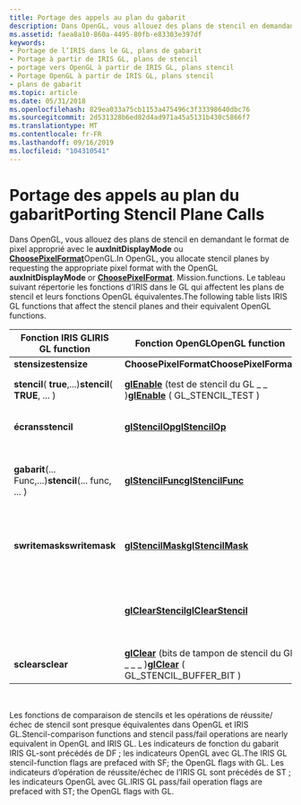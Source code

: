 ```yaml
---
title: Portage des appels au plan du gabarit
description: Dans OpenGL, vous allouez des plans de stencil en demandant le format de pixel approprié avec le auxInitDisplayMode ou ChoosePixelFormat OpenGL.
ms.assetid: faea8a10-860a-4495-80fb-e83303e397df
keywords:
- Portage de l’IRIS dans le GL, plans de gabarit
- Portage à partir de IRIS GL, plans de stencil
- portage vers OpenGL à partir de IRIS GL, plans stencil
- Portage OpenGL à partir de IRIS GL, plans stencil
- plans de gabarit
ms.topic: article
ms.date: 05/31/2018
ms.openlocfilehash: 829ea033a75cb1153a475496c3f33398640dbc76
ms.sourcegitcommit: 2d531328b6ed82d4ad971a45a5131b430c5866f7
ms.translationtype: MT
ms.contentlocale: fr-FR
ms.lasthandoff: 09/16/2019
ms.locfileid: "104310541"
---
```

# <a name="porting-stencil-plane-calls"></a><span data-ttu-id="09d6f-108">Portage des appels au plan du gabarit</span><span class="sxs-lookup"><span data-stu-id="09d6f-108">Porting Stencil Plane Calls</span></span>

<span data-ttu-id="09d6f-109">Dans OpenGL, vous allouez des plans de stencil en demandant le format de pixel approprié avec le **auxInitDisplayMode** ou [**ChoosePixelFormat**](/windows/desktop/api/wingdi/nf-wingdi-choosepixelformat)OpenGL.</span><span class="sxs-lookup"><span data-stu-id="09d6f-109">In OpenGL, you allocate stencil planes by requesting the appropriate pixel format with the OpenGL **auxInitDisplayMode** or [**ChoosePixelFormat**](/windows/desktop/api/wingdi/nf-wingdi-choosepixelformat).</span></span> <span data-ttu-id="09d6f-110">Mission.</span><span class="sxs-lookup"><span data-stu-id="09d6f-110">functions.</span></span> <span data-ttu-id="09d6f-111">Le tableau suivant répertorie les fonctions d’IRIS dans le GL qui affectent les plans de stencil et leurs fonctions OpenGL équivalentes.</span><span class="sxs-lookup"><span data-stu-id="09d6f-111">The following table lists IRIS GL functions that affect the stencil planes and their equivalent OpenGL functions.</span></span>



| <span data-ttu-id="09d6f-112">Fonction IRIS GL</span><span class="sxs-lookup"><span data-stu-id="09d6f-112">IRIS GL function</span></span>             | <span data-ttu-id="09d6f-113">Fonction OpenGL</span><span class="sxs-lookup"><span data-stu-id="09d6f-113">OpenGL function</span></span>                                         | <span data-ttu-id="09d6f-114">Signification</span><span class="sxs-lookup"><span data-stu-id="09d6f-114">Meaning</span></span>                                                |
|------------------------------|---------------------------------------------------------|--------------------------------------------------------|
| <span data-ttu-id="09d6f-115">**stensize**</span><span class="sxs-lookup"><span data-stu-id="09d6f-115">**stensize**</span></span>                 | <span data-ttu-id="09d6f-116">**ChoosePixelFormat**</span><span class="sxs-lookup"><span data-stu-id="09d6f-116">**ChoosePixelFormat**</span></span>                                   |                                                        |
| <span data-ttu-id="09d6f-117">**stencil**( **true**,...)</span><span class="sxs-lookup"><span data-stu-id="09d6f-117">**stencil**( **TRUE**, ... )</span></span> | <span data-ttu-id="09d6f-118">[**glEnable**](glenable.md) (test de stencil du GL \_ \_ )</span><span class="sxs-lookup"><span data-stu-id="09d6f-118">[**glEnable**](glenable.md) ( GL\_STENCIL\_TEST )</span></span>      | <span data-ttu-id="09d6f-119">Active les tests de stencil.</span><span class="sxs-lookup"><span data-stu-id="09d6f-119">Enables stencil tests.</span></span>                                 |
| <span data-ttu-id="09d6f-120">**écrans**</span><span class="sxs-lookup"><span data-stu-id="09d6f-120">**stencil**</span></span>                  | [<span data-ttu-id="09d6f-121">**glStencilOp**</span><span class="sxs-lookup"><span data-stu-id="09d6f-121">**glStencilOp**</span></span>](glstencilop.md)                      | <span data-ttu-id="09d6f-122">Définit des actions de test de stencil.</span><span class="sxs-lookup"><span data-stu-id="09d6f-122">Sets stencil test actions.</span></span>                             |
| <span data-ttu-id="09d6f-123">**gabarit**(... Func,...)</span><span class="sxs-lookup"><span data-stu-id="09d6f-123">**stencil**(... func, ... )</span></span>  | [<span data-ttu-id="09d6f-124">**glStencilFunc**</span><span class="sxs-lookup"><span data-stu-id="09d6f-124">**glStencilFunc**</span></span>](glstencilfunc.md)                  | <span data-ttu-id="09d6f-125">Définit la fonction et la valeur de référence pour le test des stencils.</span><span class="sxs-lookup"><span data-stu-id="09d6f-125">Sets function and reference value for stencil testing.</span></span> |
| <span data-ttu-id="09d6f-126">**swritemask**</span><span class="sxs-lookup"><span data-stu-id="09d6f-126">**swritemask**</span></span>               | [<span data-ttu-id="09d6f-127">**glStencilMask**</span><span class="sxs-lookup"><span data-stu-id="09d6f-127">**glStencilMask**</span></span>](glstencilmask.md)                  | <span data-ttu-id="09d6f-128">Spécifie les bits de stencil qui peuvent être écrits.</span><span class="sxs-lookup"><span data-stu-id="09d6f-128">Specifies which stencil bits can be written.</span></span>           |
|                              | [<span data-ttu-id="09d6f-129">**glClearStencil**</span><span class="sxs-lookup"><span data-stu-id="09d6f-129">**glClearStencil**</span></span>](glclearstencil.md)                | <span data-ttu-id="09d6f-130">Spécifie la valeur Clear pour la mémoire tampon du stencil.</span><span class="sxs-lookup"><span data-stu-id="09d6f-130">Specifies the clear value for the stencil buffer.</span></span>      |
| <span data-ttu-id="09d6f-131">**sclear**</span><span class="sxs-lookup"><span data-stu-id="09d6f-131">**sclear**</span></span>                   | <span data-ttu-id="09d6f-132">[**glClear**](glclear.md) (bits de tampon de stencil du GL \_ \_ \_ )</span><span class="sxs-lookup"><span data-stu-id="09d6f-132">[**glClear**](glclear.md) ( GL\_STENCIL\_BUFFER\_BIT )</span></span> |                                                        |



 

<span data-ttu-id="09d6f-133">Les fonctions de comparaison de stencils et les opérations de réussite/échec de stencil sont presque équivalentes dans OpenGL et IRIS GL.</span><span class="sxs-lookup"><span data-stu-id="09d6f-133">Stencil-comparison functions and stencil pass/fail operations are nearly equivalent in OpenGL and IRIS GL.</span></span> <span data-ttu-id="09d6f-134">Les indicateurs de fonction du gabarit IRIS GL-sont précédés de DF ; les indicateurs OpenGL avec GL.</span><span class="sxs-lookup"><span data-stu-id="09d6f-134">The IRIS GL stencil-function flags are prefaced with SF; the OpenGL flags with GL.</span></span> <span data-ttu-id="09d6f-135">Les indicateurs d’opération de réussite/échec de l’IRIS GL sont précédés de ST ; les indicateurs OpenGL avec GL.</span><span class="sxs-lookup"><span data-stu-id="09d6f-135">IRIS GL pass/fail operation flags are prefaced with ST; the OpenGL flags with GL.</span></span>

 

 




